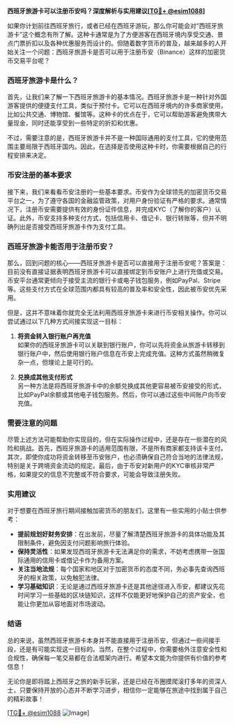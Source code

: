 **西班牙旅游卡可以注册币安吗？深度解析与实用建议[[TG💪+ @esim1088](https://t.me/s/esim1088)]**

如果你计划前往西班牙旅行，或者已经在西班牙游玩，那么你可能会对“西班牙旅游卡”这个概念有所了解。这种卡通常是为了方便游客在西班牙境内享受交通、景点门票折扣以及各种优惠服务而设计的。但随着数字货币的普及，越来越多的人开始关注一个问题：西班牙旅游卡是否可以用于注册币安（Binance）这样的加密货币交易平台呢？

### 西班牙旅游卡是什么？

首先，让我们来了解一下西班牙旅游卡的基本情况。西班牙旅游卡是一种针对外国游客提供的便捷支付工具，类似于预付卡。它可以在西班牙境内的许多商家使用，比如公共交通、博物馆、餐馆等。这种卡的优点在于，它可以帮助游客避免携带大量现金，同时还能享受到一些特定的折扣和优惠。

不过，需要注意的是，西班牙旅游卡并不是一种国际通用的支付工具，它的使用范围主要局限于西班牙国内。因此，在选择是否使用这种卡时，你需要根据自己的行程安排来决定。

### 币安注册的基本要求

接下来，我们来看看币安注册的一些基本要求。币安作为全球领先的加密货币交易平台之一，为了遵守各国的金融监管政策，对用户身份验证有严格的要求。通常情况下，注册币安需要提供有效的身份证件信息，并完成KYC（了解你的客户）认证。此外，币安支持多种支付方式，包括信用卡、借记卡、银行转账等，但并不明确列出是否接受西班牙旅游卡作为支付工具。

### 西班牙旅游卡能否用于注册币安？

那么，回到问题的核心——西班牙旅游卡是否可以直接用于注册币安呢？答案是：目前没有直接证据表明西班牙旅游卡可以直接绑定到币安账户上进行充值或交易。币安平台通常更倾向于接受主流的银行卡或电子钱包服务，例如PayPal、Stripe等。这些支付方式在全球范围内都具有较高的普及率和安全性，因此被币安优先采用。

但是，这并不意味着你就完全无法利用西班牙旅游卡来进行币安相关操作。你可以尝试通过以下几种方式间接实现这一目标：

1. **将资金转入银行账户再充值**  
   如果你的西班牙旅游卡可以关联到银行账户，你可以先将资金从旅游卡转移到银行账户中，然后使用银行账户信息在币安上完成充值。这种方式虽然稍微复杂一点，但理论上是可行的。

2. **兑换成其他支付形式**  
   另一种方法是将西班牙旅游卡中的余额兑换成其他更容易被币安接受的形式，比如PayPal余额或其他电子钱包服务。然后，你可以通过这些中间账户向币安充值。

### 需要注意的问题

尽管上述方法可能帮助你实现目的，但在实际操作过程中，还是存在一些潜在的风险和挑战。首先，西班牙旅游卡的适用范围有限，不是所有商家都支持该卡支付。其次，即使你成功将资金转移至币安账户，也必须确保自己符合当地的法律法规，特别是关于跨境资金流动的规定。最后，由于币安对新用户的KYC审核非常严格，如果提交的信息不完整或不符合要求，可能会导致注册失败。

### 实用建议

对于想要在西班牙旅行期间接触加密货币的朋友们，这里有一些实用的小贴士供参考：

- **提前规划好财务安排**：在出发前，尽量了解清楚西班牙旅游卡的具体功能及其限制条件，避免因支付问题影响旅行体验。
- **保持灵活性**：如果发现西班牙旅游卡无法满足你的需求，不妨考虑携带一张国际通用的信用卡或借记卡作为备用方案。
- **关注当地法规**：每个国家和地区对于加密货币的态度不同，务必事先查询西班牙的相关政策，以免触犯法律。
- **学习基础知识**：无论是通过西班牙旅游卡还是其他途径进入币安，都建议先花时间学习一些基础的区块链知识，这样不仅能更好地保护自己的资产安全，也能让你更加从容地面对市场波动。

### 结语

总的来说，虽然西班牙旅游卡本身并不能直接用于注册币安，但通过一些间接手段，还是有可能实现这一目标的。当然，在整个过程中，你需要格外注意安全性和合规性，确保每一笔交易都在合法框架内进行。希望本文能为你提供有价值的参考信息！

无论你是即将踏上西班牙之旅的新手玩家，还是已经在币圈摸爬滚打多年的资深人士，只要保持开放的心态并不断学习进步，相信你一定能够在旅途中找到属于自己的精彩故事！

[[TG💪+ @esim1088](https://t.me/s/esim1088) ![Image](https://i.postimg.cc/4NQfJmqS/Snipaste-2025-05-13-00-14-12.png)]